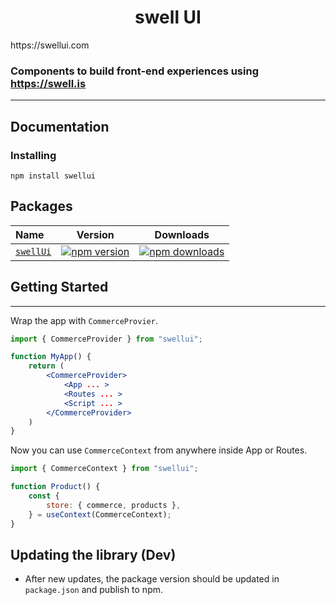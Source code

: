 <h1 align="center"> swell UI </h1>
https://swellui.com

### Components to build front-end experiences using https://swell.is

---
## Documentation

### Installing

`npm install swellui`

## Packages

| Name                                                                                                                 |                                                              Version                                                              |                                                              Downloads                                                               |
| :------------------------------------------------------------------------------------------------------------------- | :-------------------------------------------------------------------------------------------------------------------------------: | :----------------------------------------------------------------------------------------------------------------------------------: |
| [`swellUi`](https://github.com/BigCTO/swellui/)             |       [![npm version](https://img.shields.io/npm/v/swellui)](https://www.npmjs.com/package/swellui)       |       [![npm downloads](https://img.shields.io/npm/dt/swellui)](https://www.npmjs.com/package/swellui)       |



## Getting Started
---

Wrap the app with `CommerceProvier`.
```jsx
import { CommerceProvider } from "swellui";

function MyApp() {
    return (
        <CommerceProvider>
            <App ... >
            <Routes ... >
            <Script ... >
        </CommerceProvider>
    )
}
```
Now you can use `CommerceContext` from anywhere inside App or Routes.
```jsx
import { CommerceContext } from "swellui";

function Product() {
    const {
        store: { commerce, products },
    } = useContext(CommerceContext);
}
```

## Updating the library (Dev)
- After new updates, the package version should be updated in `package.json` and publish to npm.
